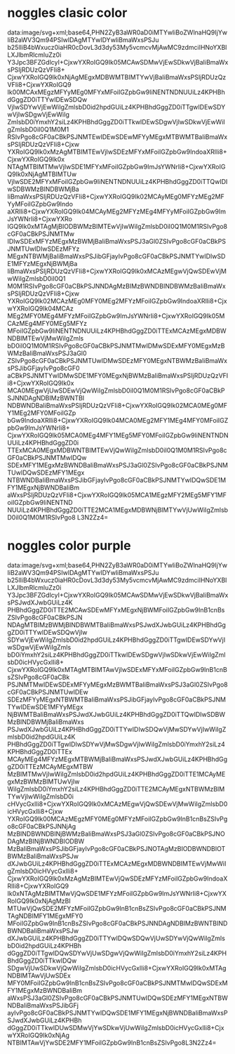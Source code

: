 # noggles clasic color

data:image/svg+xml;base64,PHN2ZyB3aWR0aD0iMTYwIiBoZWlnaHQ9IjYwIiB2aWV3Qm94PSIwIDAgMTYwIDYwIiBmaWxsPSJu
b25lIiB4bWxucz0iaHR0cDovL3d3dy53My5vcmcvMjAwMC9zdmciIHNoYXBlLXJlbmRlcmluZz0i
Y3Jpc3BFZGdlcyI+CjxwYXRoIGQ9Ik05MCAwSDMwVjEwSDkwVjBaIiBmaWxsPSIjRDUzQzVFIi8+
CjxwYXRoIGQ9Ik0xNjAgMEgxMDBWMTBIMTYwVjBaIiBmaWxsPSIjRDUzQzVFIi8+CjxwYXRoIGQ9
Ik00MCAxMEgzMFYyMEg0MFYxMFoiIGZpbGw9IiNENTNDNUUiLz4KPHBhdGggZD0iTTYwIDEwSDQw
VjIwSDYwVjEwWiIgZmlsbD0id2hpdGUiLz4KPHBhdGggZD0iTTgwIDEwSDYwVjIwSDgwVjEwWiIg
ZmlsbD0iYmxhY2siLz4KPHBhdGggZD0iTTkwIDEwSDgwVjIwSDkwVjEwWiIgZmlsbD0iI0Q1M0M1
RSIvPgo8cGF0aCBkPSJNMTEwIDEwSDEwMFYyMEgxMTBWMTBaIiBmaWxsPSIjRDUzQzVFIi8+Cjxw
YXRoIGQ9Ik0xMzAgMTBIMTEwVjIwSDEzMFYxMFoiIGZpbGw9IndoaXRlIi8+CjxwYXRoIGQ9Ik0x
NTAgMTBIMTMwVjIwSDE1MFYxMFoiIGZpbGw9ImJsYWNrIi8+CjxwYXRoIGQ9Ik0xNjAgMTBIMTUw
VjIwSDE2MFYxMFoiIGZpbGw9IiNENTNDNUUiLz4KPHBhdGggZD0iTTQwIDIwSDBWMzBINDBWMjBa
IiBmaWxsPSIjRDUzQzVFIi8+CjxwYXRoIGQ9Ik02MCAyMEg0MFYzMEg2MFYyMFoiIGZpbGw9Indo
aXRlIi8+CjxwYXRoIGQ9Ik04MCAyMEg2MFYzMEg4MFYyMFoiIGZpbGw9ImJsYWNrIi8+CjxwYXRo
IGQ9Ik0xMTAgMjBIODBWMzBIMTEwVjIwWiIgZmlsbD0iI0Q1M0M1RSIvPgo8cGF0aCBkPSJNMTMw
IDIwSDExMFYzMEgxMzBWMjBaIiBmaWxsPSJ3aGl0ZSIvPgo8cGF0aCBkPSJNMTUwIDIwSDEzMFYz
MEgxNTBWMjBaIiBmaWxsPSJibGFjayIvPgo8cGF0aCBkPSJNMTYwIDIwSDE1MFYzMEgxNjBWMjBa
IiBmaWxsPSIjRDUzQzVFIi8+CjxwYXRoIGQ9Ik0xMCAzMEgwVjQwSDEwVjMwWiIgZmlsbD0iI0Q1
M0M1RSIvPgo8cGF0aCBkPSJNNDAgMzBIMzBWNDBINDBWMzBaIiBmaWxsPSIjRDUzQzVFIi8+Cjxw
YXRoIGQ9Ik02MCAzMEg0MFY0MEg2MFYzMFoiIGZpbGw9IndoaXRlIi8+CjxwYXRoIGQ9Ik04MCAz
MEg2MFY0MEg4MFYzMFoiIGZpbGw9ImJsYWNrIi8+CjxwYXRoIGQ9Ik05MCAzMEg4MFY0MEg5MFYz
MFoiIGZpbGw9IiNENTNDNUUiLz4KPHBhdGggZD0iTTExMCAzMEgxMDBWNDBIMTEwVjMwWiIgZmls
bD0iI0Q1M0M1RSIvPgo8cGF0aCBkPSJNMTMwIDMwSDExMFY0MEgxMzBWMzBaIiBmaWxsPSJ3aGl0
ZSIvPgo8cGF0aCBkPSJNMTUwIDMwSDEzMFY0MEgxNTBWMzBaIiBmaWxsPSJibGFjayIvPgo8cGF0
aCBkPSJNMTYwIDMwSDE1MFY0MEgxNjBWMzBaIiBmaWxsPSIjRDUzQzVFIi8+CjxwYXRoIGQ9Ik0x
MCA0MEgwVjUwSDEwVjQwWiIgZmlsbD0iI0Q1M0M1RSIvPgo8cGF0aCBkPSJNNDAgNDBIMzBWNTBI
NDBWNDBaIiBmaWxsPSIjRDUzQzVFIi8+CjxwYXRoIGQ9Ik02MCA0MEg0MFY1MEg2MFY0MFoiIGZp
bGw9IndoaXRlIi8+CjxwYXRoIGQ9Ik04MCA0MEg2MFY1MEg4MFY0MFoiIGZpbGw9ImJsYWNrIi8+
CjxwYXRoIGQ9Ik05MCA0MEg4MFY1MEg5MFY0MFoiIGZpbGw9IiNENTNDNUUiLz4KPHBhdGggZD0i
TTExMCA0MEgxMDBWNTBIMTEwVjQwWiIgZmlsbD0iI0Q1M0M1RSIvPgo8cGF0aCBkPSJNMTMwIDQw
SDExMFY1MEgxMzBWNDBaIiBmaWxsPSJ3aGl0ZSIvPgo8cGF0aCBkPSJNMTUwIDQwSDEzMFY1MEgx
NTBWNDBaIiBmaWxsPSJibGFjayIvPgo8cGF0aCBkPSJNMTYwIDQwSDE1MFY1MEgxNjBWNDBaIiBm
aWxsPSIjRDUzQzVFIi8+CjxwYXRoIGQ9Ik05MCA1MEgzMFY2MEg5MFY1MFoiIGZpbGw9IiNENTND
NUUiLz4KPHBhdGggZD0iTTE2MCA1MEgxMDBWNjBIMTYwVjUwWiIgZmlsbD0iI0Q1M0M1RSIvPgo8
L3N2Zz4=

# noggles color purple

data:image/svg+xml;base64,PHN2ZyB3aWR0aD0iMTYwIiBoZWlnaHQ9IjYwIiB2aWV3Qm94PSIwIDAgMTYwIDYwIiBmaWxsPSJu
b25lIiB4bWxucz0iaHR0cDovL3d3dy53My5vcmcvMjAwMC9zdmciIHNoYXBlLXJlbmRlcmluZz0i
Y3Jpc3BFZGdlcyI+CjxwYXRoIGQ9Ik05MCAwSDMwVjEwSDkwVjBaIiBmaWxsPSJwdXJwbGUiLz4K
PHBhdGggZD0iTTE2MCAwSDEwMFYxMEgxNjBWMFoiIGZpbGw9InB1cnBsZSIvPgo8cGF0aCBkPSJN
NDAgMTBIMzBWMjBINDBWMTBaIiBmaWxsPSJwdXJwbGUiLz4KPHBhdGggZD0iTTYwIDEwSDQwVjIw
SDYwVjEwWiIgZmlsbD0id2hpdGUiLz4KPHBhdGggZD0iTTgwIDEwSDYwVjIwSDgwVjEwWiIgZmls
bD0iYmxhY2siLz4KPHBhdGggZD0iTTkwIDEwSDgwVjIwSDkwVjEwWiIgZmlsbD0icHVycGxlIi8+
CjxwYXRoIGQ9Ik0xMTAgMTBIMTAwVjIwSDExMFYxMFoiIGZpbGw9InB1cnBsZSIvPgo8cGF0aCBk
PSJNMTMwIDEwSDExMFYyMEgxMzBWMTBaIiBmaWxsPSJ3aGl0ZSIvPgo8cGF0aCBkPSJNMTUwIDEw
SDEzMFYyMEgxNTBWMTBaIiBmaWxsPSJibGFjayIvPgo8cGF0aCBkPSJNMTYwIDEwSDE1MFYyMEgx
NjBWMTBaIiBmaWxsPSJwdXJwbGUiLz4KPHBhdGggZD0iTTQwIDIwSDBWMzBINDBWMjBaIiBmaWxs
PSJwdXJwbGUiLz4KPHBhdGggZD0iTTYwIDIwSDQwVjMwSDYwVjIwWiIgZmlsbD0id2hpdGUiLz4K
PHBhdGggZD0iTTgwIDIwSDYwVjMwSDgwVjIwWiIgZmlsbD0iYmxhY2siLz4KPHBhdGggZD0iTTEx
MCAyMEg4MFYzMEgxMTBWMjBaIiBmaWxsPSJwdXJwbGUiLz4KPHBhdGggZD0iTTEzMCAyMEgxMTBW
MzBIMTMwVjIwWiIgZmlsbD0id2hpdGUiLz4KPHBhdGggZD0iTTE1MCAyMEgxMzBWMzBIMTUwVjIw
WiIgZmlsbD0iYmxhY2siLz4KPHBhdGggZD0iTTE2MCAyMEgxNTBWMzBIMTYwVjIwWiIgZmlsbD0i
cHVycGxlIi8+CjxwYXRoIGQ9Ik0xMCAzMEgwVjQwSDEwVjMwWiIgZmlsbD0icHVycGxlIi8+Cjxw
YXRoIGQ9Ik00MCAzMEgzMFY0MEg0MFYzMFoiIGZpbGw9InB1cnBsZSIvPgo8cGF0aCBkPSJNNjAg
MzBINDBWNDBINjBWMzBaIiBmaWxsPSJ3aGl0ZSIvPgo8cGF0aCBkPSJNODAgMzBINjBWNDBIODBW
MzBaIiBmaWxsPSJibGFjayIvPgo8cGF0aCBkPSJNOTAgMzBIODBWNDBIOTBWMzBaIiBmaWxsPSJw
dXJwbGUiLz4KPHBhdGggZD0iTTExMCAzMEgxMDBWNDBIMTEwVjMwWiIgZmlsbD0icHVycGxlIi8+
CjxwYXRoIGQ9Ik0xMzAgMzBIMTEwVjQwSDEzMFYzMFoiIGZpbGw9IndoaXRlIi8+CjxwYXRoIGQ9
Ik0xNTAgMzBIMTMwVjQwSDE1MFYzMFoiIGZpbGw9ImJsYWNrIi8+CjxwYXRoIGQ9Ik0xNjAgMzBI
MTUwVjQwSDE2MFYzMFoiIGZpbGw9InB1cnBsZSIvPgo8cGF0aCBkPSJNMTAgNDBIMFY1MEgxMFY0
MFoiIGZpbGw9InB1cnBsZSIvPgo8cGF0aCBkPSJNNDAgNDBIMzBWNTBINDBWNDBaIiBmaWxsPSJw
dXJwbGUiLz4KPHBhdGggZD0iTTYwIDQwSDQwVjUwSDYwVjQwWiIgZmlsbD0id2hpdGUiLz4KPHBh
dGggZD0iTTgwIDQwSDYwVjUwSDgwVjQwWiIgZmlsbD0iYmxhY2siLz4KPHBhdGggZD0iTTkwIDQw
SDgwVjUwSDkwVjQwWiIgZmlsbD0icHVycGxlIi8+CjxwYXRoIGQ9Ik0xMTAgNDBIMTAwVjUwSDEx
MFY0MFoiIGZpbGw9InB1cnBsZSIvPgo8cGF0aCBkPSJNMTMwIDQwSDExMFY1MEgxMzBWNDBaIiBm
aWxsPSJ3aGl0ZSIvPgo8cGF0aCBkPSJNMTUwIDQwSDEzMFY1MEgxNTBWNDBaIiBmaWxsPSJibGFj
ayIvPgo8cGF0aCBkPSJNMTYwIDQwSDE1MFY1MEgxNjBWNDBaIiBmaWxsPSJwdXJwbGUiLz4KPHBh
dGggZD0iTTkwIDUwSDMwVjYwSDkwVjUwWiIgZmlsbD0icHVycGxlIi8+CjxwYXRoIGQ9Ik0xNjAg
NTBIMTAwVjYwSDE2MFY1MFoiIGZpbGw9InB1cnBsZSIvPgo8L3N2Zz4=